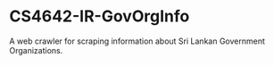 # CS4642-IR-GovOrgInfo
A web crawler for scraping information about Sri Lankan Government Organizations.
